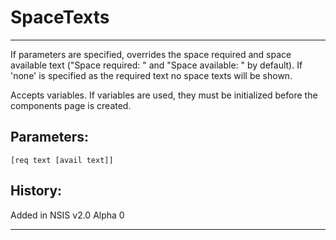# SpaceTexts

---

If parameters are specified, overrides the space required and space available text ("Space required: " and "Space available: " by default). If 'none' is specified as the required text no space texts will be shown.

Accepts variables. If variables are used, they must be initialized before the components page is created.

## Parameters:

    [req text [avail text]]

## History:

Added in NSIS v2.0 Alpha 0

---
